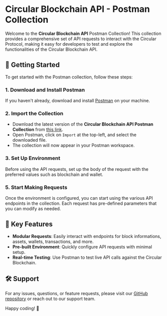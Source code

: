 # Circular Blockchain API - Postman Collection

Welcome to the **Circular Blockchain API** Postman Collection! This collection provides a comprehensive set of API requests to interact with the Circular Protocol, making it easy for developers to test and explore the functionalities of the Circular Blockchain API.

## 🚀 Getting Started

To get started with the Postman collection, follow these steps:

### 1. Download and Install Postman
If you haven't already, download and install [Postman](https://www.postman.com/downloads/) on your machine.

### 2. Import the Collection
- Download the latest version of the **Circular Blockchain API Postman Collection** from [this link](#).
- Open Postman, click on `Import` at the top-left, and select the downloaded file.
- The collection will now appear in your Postman workspace.

### 3. Set Up Environment
Before using the API requests, set up the body of the request with the preferred values such as blockchain and wallet.

### 5. Start Making Requests
Once the environment is configured, you can start using the various API endpoints in the collection. Each request has pre-defined parameters that you can modify as needed.

## 🌟 Key Features
- **Modular Requests**: Easily interact with endpoints for block informations, assets, wallets, transactions, and more.
- **Pre-built Environment**: Quickly configure API requests with minimal setup.
- **Real-time Testing**: Use Postman to test live API calls against the Circular Blockchain.

## 🛠 Support
For any issues, questions, or feature requests, please visit our [GitHub repository](https://github.com/circular-protocol/circular-postman-api) or reach out to our support team.

Happy coding! 🚀
